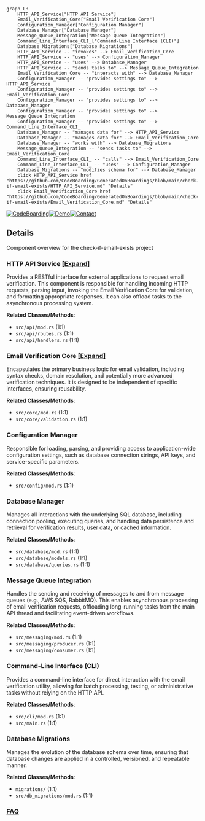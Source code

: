 ```mermaid
graph LR
    HTTP_API_Service["HTTP API Service"]
    Email_Verification_Core["Email Verification Core"]
    Configuration_Manager["Configuration Manager"]
    Database_Manager["Database Manager"]
    Message_Queue_Integration["Message Queue Integration"]
    Command_Line_Interface_CLI_["Command-Line Interface (CLI)"]
    Database_Migrations["Database Migrations"]
    HTTP_API_Service -- "invokes" --> Email_Verification_Core
    HTTP_API_Service -- "uses" --> Configuration_Manager
    HTTP_API_Service -- "uses" --> Database_Manager
    HTTP_API_Service -- "sends tasks to" --> Message_Queue_Integration
    Email_Verification_Core -- "interacts with" --> Database_Manager
    Configuration_Manager -- "provides settings to" --> HTTP_API_Service
    Configuration_Manager -- "provides settings to" --> Email_Verification_Core
    Configuration_Manager -- "provides settings to" --> Database_Manager
    Configuration_Manager -- "provides settings to" --> Message_Queue_Integration
    Configuration_Manager -- "provides settings to" --> Command_Line_Interface_CLI_
    Database_Manager -- "manages data for" --> HTTP_API_Service
    Database_Manager -- "manages data for" --> Email_Verification_Core
    Database_Manager -- "works with" --> Database_Migrations
    Message_Queue_Integration -- "sends tasks to" --> Email_Verification_Core
    Command_Line_Interface_CLI_ -- "calls" --> Email_Verification_Core
    Command_Line_Interface_CLI_ -- "uses" --> Configuration_Manager
    Database_Migrations -- "modifies schema for" --> Database_Manager
    click HTTP_API_Service href "https://github.com/CodeBoarding/GeneratedOnBoardings/blob/main/check-if-email-exists/HTTP_API_Service.md" "Details"
    click Email_Verification_Core href "https://github.com/CodeBoarding/GeneratedOnBoardings/blob/main/check-if-email-exists/Email_Verification_Core.md" "Details"
```

[![CodeBoarding](https://img.shields.io/badge/Generated%20by-CodeBoarding-9cf?style=flat-square)](https://github.com/CodeBoarding/GeneratedOnBoardings)[![Demo](https://img.shields.io/badge/Try%20our-Demo-blue?style=flat-square)](https://www.codeboarding.org/demo)[![Contact](https://img.shields.io/badge/Contact%20us%20-%20contact@codeboarding.org-lightgrey?style=flat-square)](mailto:contact@codeboarding.org)

## Details

Component overview for the check-if-email-exists project

### HTTP API Service [[Expand]](./HTTP_API_Service.md)
Provides a RESTful interface for external applications to request email verification. This component is responsible for handling incoming HTTP requests, parsing input, invoking the Email Verification Core for validation, and formatting appropriate responses. It can also offload tasks to the asynchronous processing system.


**Related Classes/Methods**:

- `src/api/mod.rs` (1:1)
- `src/api/routes.rs` (1:1)
- `src/api/handlers.rs` (1:1)


### Email Verification Core [[Expand]](./Email_Verification_Core.md)
Encapsulates the primary business logic for email validation, including syntax checks, domain resolution, and potentially more advanced verification techniques. It is designed to be independent of specific interfaces, ensuring reusability.


**Related Classes/Methods**:

- `src/core/mod.rs` (1:1)
- `src/core/validation.rs` (1:1)


### Configuration Manager
Responsible for loading, parsing, and providing access to application-wide configuration settings, such as database connection strings, API keys, and service-specific parameters.


**Related Classes/Methods**:

- `src/config/mod.rs` (1:1)


### Database Manager
Manages all interactions with the underlying SQL database, including connection pooling, executing queries, and handling data persistence and retrieval for verification results, user data, or cached information.


**Related Classes/Methods**:

- `src/database/mod.rs` (1:1)
- `src/database/models.rs` (1:1)
- `src/database/queries.rs` (1:1)


### Message Queue Integration
Handles the sending and receiving of messages to and from message queues (e.g., AWS SQS, RabbitMQ). This enables asynchronous processing of email verification requests, offloading long-running tasks from the main API thread and facilitating event-driven workflows.


**Related Classes/Methods**:

- `src/messaging/mod.rs` (1:1)
- `src/messaging/producer.rs` (1:1)
- `src/messaging/consumer.rs` (1:1)


### Command-Line Interface (CLI)
Provides a command-line interface for direct interaction with the email verification utility, allowing for batch processing, testing, or administrative tasks without relying on the HTTP API.


**Related Classes/Methods**:

- `src/cli/mod.rs` (1:1)
- `src/main.rs` (1:1)


### Database Migrations
Manages the evolution of the database schema over time, ensuring that database changes are applied in a controlled, versioned, and repeatable manner.


**Related Classes/Methods**:

- `migrations/` (1:1)
- `src/db_migrations/mod.rs` (1:1)




### [FAQ](https://github.com/CodeBoarding/GeneratedOnBoardings/tree/main?tab=readme-ov-file#faq)